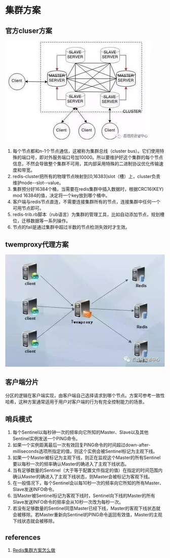 # 集群方案

## 官方cluser方案

![](images/集群方案/1.jpeg)

1. 每个节点都和n-1个节点通信，这被称为集群总线（cluster bus）。它们使用特殊的端口号，即对外服务端口号加10000。所以要维护好这个集群的每个节点信息，不然会导致整个集群不可用，其内部采用特殊的二进制协议优化传输速度和带宽。
1. redis-cluster把所有的物理节点映射到[0,16383]slot（槽）上，cluster负责维护node--slot--value。
1. 集群预分好16384个桶，当需要在redis集群中插入数据时，根据CRC16(KEY) mod 16384的值，决定将一个key放到哪个桶中。
1. 客户端与redis节点直连，不需要连接集群所有的节点，连接集群中任何一个可用节点即可。
1. redis-trib.rb脚本（rub语言）为集群的管理工具，比如自动添加节点，规划槽位，迁移数据等一系列操作。
1. 节点的fail是通过集群中超过半数的节点检测失效时才生效。

## twemproxy代理方案

![](images/集群方案/2.jpeg)

## 客户端分片

分区的逻辑在客户端实现，由客户端自己选择请求到哪个节点。方案可参考一致性哈希，这种方案通常适用于用户对客户端的行为有完全控制能力的场景。

## 哨兵模式

1. 每个Sentinel以每秒钟一次的频率向它所知的Master、Slave以及其他Sentinel实例发送一个PING命令。
1. 如果一个实例距离最后一次有效回复PING命令的时间超过down-after-milliseconds选项所指定的值，则这个实例会被Sentinel标记为主观下线。
1. 如果一个Master被标记为主观下线，则正在监视这个Master的所有Sentinel要以每秒一次的频率确认Master的确进入了主观下线状态。
1. 当有足够数量的Sentinel（大于等于配置文件指定的值）在指定的时间范围内确认Master的确进入了主观下线状态，则Master会被标记为客观下线。
1. 在一般情况下，每个Sentinel会以每10秒一次的频率向它所知的所有Master、Slave发送INFO命令。
1. 当Master被Sentinel标记为客观下线时，Sentinel向下线的Master的所有Slave发送INFO命令的频率会从10秒一次改为每秒一次。
1. 若没有足够数量的Sentinel同意Master已经下线，Master的客观下线状态就会被移除。若Master重新向Sentinel的PING命令返回有效值，Master的主观下线状态就会被移除。

## references

1. [Redis集群方案怎么做](https://cloud.tencent.com/developer/article/1163711)
